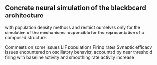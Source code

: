 ## Concrete neural simulation of the blackboard architecture

with population density methods and restrict ourselves only for the simulation of the mechanisms responsible for the representation of a composed structure.

Comments on some issues
LIF populations
Firing rates
Synaptic efficacy
issues encountered on oscillatory behavior, accounted by near threshold firing with baseline activity and smoothing rate activity increase




